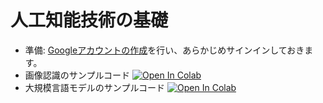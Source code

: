 # 人工知能技術の基礎

- 準備: [Googleアカウントの作成](https://support.google.com/accounts/answer/27441?hl=ja)を行い、あらかじめサインインしておきます。
- 画像認識のサンプルコード [![Open In Colab](https://colab.research.google.com/assets/colab-badge.svg)](https://colab.research.google.com/github/wkurebayashi/lec230824/blob/main/image.ipynb)
- 大規模言語モデルのサンプルコード [![Open In Colab](https://colab.research.google.com/assets/colab-badge.svg)](https://colab.research.google.com/github/wkurebayashi/lec230824/blob/main/llm.ipynb)